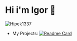 




# Hi i'm Igor 👋

![Hipek1337](https://github-readme-stats.vercel.app/api?username=Japcio1337&show_icons=true&theme=cobalt)

- My Projects: 
[![Readme Card](https://github-readme-stats.vercel.app/api/pin/?username=Japcio1337&repo=Pulpit)](https://github.com/Japcio1337/Html-Template-About)
